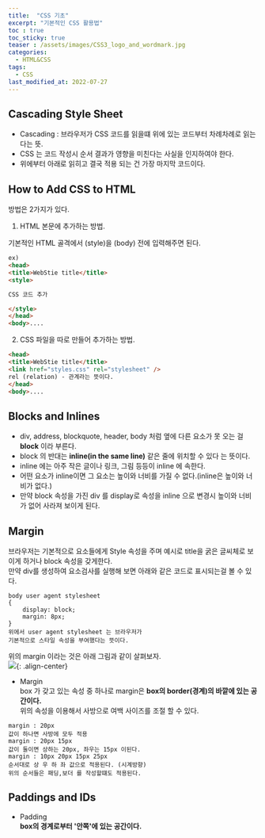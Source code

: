 ```yaml
---
title:  "CSS 기초"
excerpt: "기본적인 CSS 활용법"
toc : true
toc_sticky: true
teaser : /assets/images/CSS3_logo_and_wordmark.jpg
categories:
  - HTML&CSS
tags:
  - CSS
last_modified_at: 2022-07-27
---
```

## Cascading Style Sheet
- Cascading : 브라우저가 CSS 코드를 읽을떄 위에 있는 코드부터 차례차례로 읽는다는 뜻.  
- CSS 는 코드 작성시 순서 결과가 영향을 미친다는 사실을 인지하여야 한다.  
- 위에부터 아래로 읽히고 결국 적용 되는 건 가장 마지막 코드이다.

## How to Add CSS to HTML
방법은 2가지가 있다.
1. HTML 본문에 추가하는 방법.  

기본적인 HTML 골격에서 (style)을 (body) 전에 입력해주면 된다.

```html
ex)
<head>
<title>WebStie title</title>
<style>

CSS 코드 추가

</style>
</head>
<body>....
```
2. CSS 파일을 따로 만들어 추가하는 방법.

```html
<head>
<title>WebStie title</title>
<link href="styles.css" rel="stylesheet" />
rel (relation) - 관계라는 뜻이다.
</head>
<body>....
```
## Blocks and Inlines
- div, address, blockquote, header, body 처럼 옆에 다른 요소가 못 오는 걸 **block** 이라 부른다.  
- block 의 반대는 **inline(in the same line)** 같은 줄에 위치할 수 있다 는 뜻이다.  
- inline 에는 아주 작은 글이나 링크, 그림 등등이 inline 에 속한다.  
- 어떤 요소가 inline이면 그 요소는 높이와 너비를 가질 수 없다.(inline은 높이와 너비가 없다.)  
- 만약 block 속성을 가진 div 를 display로 속성을 inline 으로 변경시 높이와 너비가 없어 사라져 보이게 된다.  



## Margin
브라우저는 기본적으로 요소들에게 Style 속성을 주며 예시로 title을 굵은 글씨체로 보이게 하거나 block 속성을 갖게한다.  
만약 div를 생성하여 요소검사를 실행해 보면 아래와 같은 코드로 표시되는걸 볼 수 있다.  

```
body user agent stylesheet
{
    display: block;
    margin: 8px;
}
위에서 user agent stylesheet 는 브라우저가
기본적으로 스타일 속성을 부여했다는 뜻이다.
```

위의 margin 이라는 것은 아래 그림과 같이 살펴보자.  
![](https://img1.daumcdn.net/thumb/R800x0/?scode=mtistory2&fname=https%3A%2F%2Fblog.kakaocdn.net%2Fdn%2FMy5hf%2FbtqHvKh2Oed%2FRKZEIkT1TlsJXnr2ijxouK%2Fimg.png){: .align-center}  
- Margin  
box 가 갖고 있는 속성 중 하나로 margin은 **box의 border(경계)의 바깥에 있는 공간이다.**  
위의 속성을 이용해서 사방으로 여백 사이즈를 조절 할 수 있다.  

```
margin : 20px 
값이 하나면 사방에 모두 적용
margin : 20px 15px
값이 둘이면 상하는 20px, 좌우는 15px 이된다.
margin : 10px 20px 15px 25px
순서대로 상 우 하 좌 값으로 적용된다. (시계방향)
위의 순서들은 패딩,보더 를 작성할떄도 적용된다.
```
## Paddings and IDs
- Padding  
**box의 경계로부터 '안쪽'에 있는 공간이다.**  